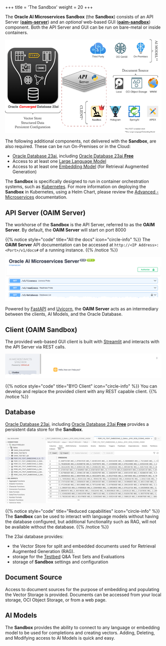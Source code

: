 +++
title = 'The Sandbox'
weight = 20
+++

<!--
Copyright (c) 2024, 2025, Oracle and/or its affiliates.
Licensed under the Universal Permissive License v1.0 as shown at http://oss.oracle.com/licenses/upl.

spell-checker:ignore streamlit, oaim, uvicorn
-->

The **Oracle AI Microservices Sandbox** (the **Sandbox**) consists of an API Server ([**oaim-server**](#api-server-oaim-server)) and an _optional_ web-based GUI ([**oaim-sandbox**](#client-oaim-sandbox)) component.  Both the API Server and GUI can be run on bare-metal or inside containers.  

![Architecture Overview](images/arch_overview.png)

The following additional components, not delivered with the **Sandbox**, are also required.  These can be run On-Premises or in the Cloud:
- [Oracle Database 23ai](#database), including [Oracle Database 23ai **Free**](https://www.oracle.com/uk/database/free/)
- Access to at least one [Large Language Model](#large-language-model)
- Access to at least one [Embedding Model](#embedding-model) (for Retrieval Augmented Generation)

The **Sandbox** is specifically designed to run in container orchestration systems, such as [Kubernetes](https://kubernetes.io/).  For more information on deploying the **Sandbox** in Kubernetes, using a Helm Chart, please review the [Advanced - Microservices](../advanced/microservices) documentation.

## API Server (OAIM Server)

The workhorse of the **Sandbox** is the API Server, referred to as the **OAIM Server**.  By default, the **OAIM Server** will start on port 8000

{{% notice style="code" title="All the docs" icon="circle-info" %}}
The **OAIM Server** API documentation can be accessed at `http://<IP Address>:<Port>/v1/docs#` of a running instance. 
{{% /notice %}}

![API Server](images/api_server.png)

Powered by [FastAPI](https://fastapi.tiangolo.com/) and [Uvicorn](https://www.uvicorn.org/), the **OAIM Server** acts as an intermediary between the clients, AI Models, and the Oracle Database.

## Client (OAIM Sandbox)

The provided web-based GUI client is built with [Streamlit](https://streamlit.io/) and interacts with the API Server via REST calls.  

![GUI](images/gui.png)

{{% notice style="code" title="BYO Client" icon="circle-info" %}}
You can develop and replace the provided client with any REST capable client.
{{% /notice %}}

## Database

[Oracle Database 23ai](https://www.oracle.com/uk/database/23ai/), including [Oracle Database 23ai **Free**](https://www.oracle.com/uk/database/free/) provides a persistent data store for the **Sandbox**.  

![Database](images/vector_storage.png)

{{% notice style="code" title="Reduced capabilities" icon="circle-info" %}}
The **Sandbox** can be used to interact with language models without having the database configured, but additional functionality such as RAG, will not be available without the database.
{{% /notice %}}

The 23ai database provides:

- the Vector Store for split and embedded documents used for Retrieval Augmented Generation (RAG).
- storage for the [Testbed](testbed) Q&A Test Sets and Evaluations
- storage of **Sandbox** settings and configuration

## Document Source

Access to document sources for the purpose of embedding and populating the Vector Storage is provided. Documents can be accessed from your local storage, OCI Object Storage, or from a web page.

## AI Models

The **Sandbox** provides the ability to connect to any language or embedding model to be used for completions and creating vectors.  Adding, Deleting, and Modifying access to AI Models is quick and easy.
